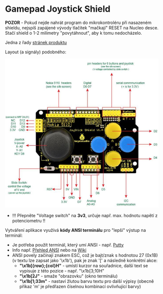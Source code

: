 # Gamepad Joystick Shield 

**POZOR** - Pokud nejde nahrát program do mikrokontroléru při nasazeném shieldu, nejspíš zapájené vývody tlačítek "mačkají" RESET na Nucleo desce. Stačí shield o 1-2 milimetry "povytáhnout", aby k tomu nedocházelo.

Jedna z řady [stránek produktu](https://www.laskakit.cz/arduino-gamepad-joystick-shield/)

Layout (a signály) podobného:

![GameShield](./gameshield.jpg)

* !!! Přepněte "Voltage switch" na **3v3**, určuje např. max. hodnotu napětí z potenciometru !!

Vytváření aplikace využívá **kódy ANSI terminálu** pro "lepší" výstup na terminál:
* Je potřeba použít terminál, který umí ANSI - např. [Putty](https://www.chiark.greenend.org.uk/~sgtatham/putty/latest.html)
* Info např. [Přehled ANSI](https://gist.github.com/fnky/458719343aabd01cfb17a3a4f7296797) nebo na [Wiki](https://en.wikipedia.org/wiki/ANSI_escape_code)
* ANSI povely začínají znakem ESC, což je bajt/znak s hodnotou 27 (0x1B) (v textu lze zapsat jako '\x1b'), pak je znak '[' a následně konkrétní akce:
  * **"\x1b[{row};{col}H"** - umístí kurzor na souřadnice, další text se vypisuje z této pozice - např. "\x1b[3;10H"
  * **"\x1b[2J"** - smaže "obrazovku" (okno terminálu)
  * **"\x1b[1;33m"** - nastaví žlutou barvu textu pro další výpisy (obecně příkaz 'm' je předřazen číselnou kombinací ovlivňující barvy)
